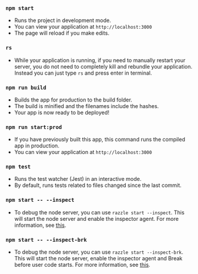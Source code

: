 ### `npm start`

* Runs the project in development mode.  
* You can view your application at `http://localhost:3000`
* The page will reload if you make edits.

### `rs`

* While your application is running, if you need to manually restart your server, you do not need to completely kill and rebundle your application. Instead you can just type `rs` and press enter in terminal.

### `npm run build`

* Builds the app for production to the build folder.
* The build is minified and the filenames include the hashes.
* Your app is now ready to be deployed!

### `npm run start:prod`

* If you have previously built this app, this command runs the compiled app in production.
* You can view your application at `http://localhost:3000`

### `npm test`

* Runs the test watcher (Jest) in an interactive mode.
* By default, runs tests related to files changed since the last commit.

### `npm start -- --inspect`

* To debug the node server, you can use `razzle start --inspect`. This will start the node server and enable the inspector agent. For more information, see [this](https://nodejs.org/en/docs/inspector/).

### `npm start -- --inspect-brk`

* To debug the node server, you can use `razzle start --inspect-brk`. This will start the node server, enable the inspector agent and Break before user code starts. For more information, see [this](https://nodejs.org/en/docs/inspector/).